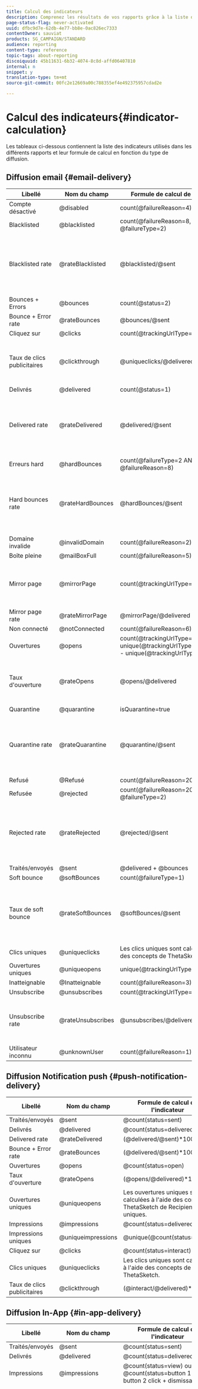 ```yaml
---
title: Calcul des indicateurs
description: Comprenez les résultats de vos rapports grâce à la liste des formules de chaque mesure.
page-status-flag: never-activated
uuid: dfbc9d7e-62db-4e77-bb8e-0ac826ec7333
contentOwner: sauviat
products: SG_CAMPAIGN/STANDARD
audience: reporting
content-type: reference
topic-tags: about-reporting
discoiquuid: 45b11631-6b32-4074-8c8d-affd06407810
internal: n
snippet: y
translation-type: tm+mt
source-git-commit: 00fc2e12669a00c788355ef4e492375957cdad2e

---
```



# Calcul des indicateurs{#indicator-calculation}

Les tableaux ci-dessous contiennent la liste des indicateurs utilisés dans les différents rapports et leur formule de calcul en fonction du type de diffusion.

## Diffusion email {#email-delivery}

<table> 
 <thead> 
  <tr> 
   <th> <strong>Libellé</strong> <br /> </th> 
   <th> <strong>Nom du champ</strong> <br /> </th> 
   <th> <strong>Formule de calcul de l'indicateur</strong> <br /> </th> 
   <th> <strong>Commentaires</strong><br /> </th> 
  </tr> 
 </thead> 
 <tbody> 
  <tr> 
   <td> Compte désactivé<br /> </td> 
   <td> @disabled<br /> </td> 
   <td> count(@failureReason=4)<br /> </td> 
   <td> </td> 
  </tr> 
  <tr> 
   <td> Blacklisted<br /> </td> 
   <td> @blacklisted<br /> </td> 
   <td> count(@failureReason=8, @failureType=2)<br /> </td> 
   <td> </td> 
  </tr> 
  <tr> 
   <td> Blacklisted rate<br /> </td> 
   <td> @rateBlacklisted<br /> </td> 
   <td> @blacklisted/@sent<br /> </td> 
   <td> Le dénominateur pour le calcul du taux repose sur le nombre Envoyés (Délivrés + Bounces).<br /> </td> 
  </tr> 
  <tr> 
   <td> Bounces + Errors<br /> </td> 
   <td> @bounces<br /> </td> 
   <td> count(@status=2)<br /> </td> 
   <td> </td> 
  </tr> 
  <tr> 
   <td> Bounce + Error rate<br /> </td> 
   <td> @rateBounces<br /> </td> 
   <td> @bounces/@sent<br /> </td> 
   <td> </td> 
  </tr> 
  <tr> 
   <td> Cliquez sur<br /> </td> 
   <td> @clicks<br /> </td> 
   <td> count(@trackingUrlType=1 ou 10 ou 11)<br /> </td> 
   <td> </td> 
  </tr> 
  <tr> 
   <td> Taux de clics publicitaires<br /> </td> 
   <td> @clickthrough<br /> </td> 
   <td> @uniqueclicks/@delivered<br /> </td> 
   <td> Le dénominateur pour le calcul du taux repose uniquement sur Délivrés.<br /> </td> 
  </tr> 
  <tr> 
   <td> Delivrés<br /> </td> 
   <td> @delivered<br /> </td> 
   <td> count(@status=1)<br /> </td> 
   <td> </td> 
  </tr> 
  <tr> 
   <td> Delivered rate<br /> </td> 
   <td> @rateDelivered<br /> </td> 
   <td> @delivered/@sent<br /> </td> 
   <td> Le dénominateur pour le calcul du taux repose sur le nombre Envoyés (Délivrés + Bounces).<br /> </td> 
  </tr> 
  <tr> 
   <td> Erreurs hard<br /> </td> 
   <td> @hardBounces<br /> </td> 
   <td> count(@failureType=2 AND @failureReason=8)<br /> </td> 
   <td> </td> 
  </tr> 
  <tr> 
   <td> Hard bounces rate<br /> </td> 
   <td> @rateHardBounces<br /> </td> 
   <td> @hardBounces/@sent<br /> </td> 
   <td> Le dénominateur pour le calcul du taux repose sur le nombre Envoyés (Délivrés + Bounces).<br /> </td> 
  </tr> 
  <tr> 
   <td> Domaine invalide<br /> </td> 
   <td> @invalidDomain<br /> </td> 
   <td> count(@failureReason=2)<br /> </td> 
   <td> </td> 
  </tr> 
  <tr> 
   <td> Boîte pleine<br /> </td> 
   <td> @mailBoxFull<br /> </td> 
   <td> count(@failureReason=5)<br /> </td> 
   <td> </td> 
  </tr> 
  <tr> 
   <td> Mirror page<br /> </td> 
   <td> @mirrorPage<br /> </td> 
   <td> count(@trackingUrlType=6)<br /> </td> 
   <td> Le dénominateur pour le calcul du taux repose uniquement sur Délivrés.<br /> </td> 
  </tr> 
  <tr> 
   <td> Mirror page rate<br /> </td> 
   <td> @rateMirrorPage<br /> </td> 
   <td> @mirrorPage/@delivered<br /> </td> 
   <td> </td> 
  </tr> 
  <tr> 
   <td> Non connecté<br /> </td> 
   <td> @notConnected<br /> </td> 
   <td> count(@failureReason=6)<br /> </td> 
   <td> </td> 
  </tr> 
  <tr> 
   <td> Ouvertures<br /> </td> 
   <td> @opens<br /> </td> 
   <td> count(@trackingUrlType=2 + unique(@trackingUrlType=1,2,3,6,10,11) - unique(@trackingUrlType=2))<br /> </td> 
   <td> </td> 
  </tr> 
  <tr> 
   <td> Taux d'ouverture<br /> </td> 
   <td> @rateOpens<br /> </td> 
   <td> @opens/@delivered<br /> </td> 
   <td> Le dénominateur pour le calcul du taux repose uniquement sur Délivrés.<br /> </td> 
  </tr> 
  <tr> 
   <td> Quarantine<br /> </td> 
   <td> @quarantine<br /> </td> 
   <td> isQuarantine=true<br /> </td> 
   <td> </td> 
  </tr> 
  <tr> 
   <td> Quarantine rate<br /> </td> 
   <td> @rateQuarantine<br /> </td> 
   <td> @quarantine/@sent<br /> </td> 
   <td> Le dénominateur pour le calcul du taux repose sur le nombre Envoyés (Délivrés + Bounces).<br /> </td> 
  </tr> 
  <tr> 
   <td> Refusé<br /> </td> 
   <td> @Refusé<br /> </td> 
   <td> count(@failureReason=20)<br /> </td> 
   <td> </td> 
  </tr> 
  <tr> 
   <td> Refusée<br /> </td> 
   <td> @rejected<br /> </td> 
   <td> count(@failureReason=20, @failureType=2)<br /> </td> 
   <td> </td> 
  </tr> 
  <tr> 
   <td> Rejected rate<br /> </td> 
   <td> @rateRejected<br /> </td> 
   <td> @rejected/@sent<br /> </td> 
   <td> Le dénominateur pour le calcul du taux repose sur le nombre Envoyés (Délivrés + Bounces).<br /> </td> 
  </tr> 
  <tr> 
   <td> Traités/envoyés<br /> </td> 
   <td> @sent<br /> </td> 
   <td> @delivered + @bounces<br /> </td> 
   <td> </td> 
  </tr> 
  <tr> 
   <td> Soft bounce<br /> </td> 
   <td> @softBounces<br /> </td> 
   <td> count(@failureType=1)<br /> </td> 
   <td> </td> 
  </tr> 
  <tr> 
   <td> Taux de soft bounce<br /> </td> 
   <td> @rateSoftBounces<br /> </td> 
   <td> @softBounces/@sent<br /> </td> 
   <td> Le dénominateur pour le calcul du taux repose sur le nombre Envoyés (Délivrés + Bounces).<br /> </td> 
  </tr> 
  <tr> 
   <td> Clics uniques<br /> </td> 
   <td> @uniqueclicks<br /> </td> 
   <td> Les clics uniques sont calculés à l'aide des concepts de ThetaSketch.<br /> </td> 
   <td> </td> 
  </tr> 
  <tr> 
   <td> Ouvertures uniques<br /> </td> 
   <td> @uniqueopens<br /> </td> 
   <td> unique(@trackingUrlType=1,2,3,6,10,11)<br /> </td> 
   <td> </td> 
  </tr> 
  <tr> 
   <td> Inatteignable <br /> </td> 
   <td> @Inatteignable<br /> </td> 
   <td> count(@failureReason=3)<br /> </td> 
   <td> </td> 
  </tr> 
  <tr> 
   <td> Unsubscribe<br /> </td> 
   <td> @unsubscribes<br /> </td> 
   <td> count(@trackingUrlType=3)<br /> </td> 
   <td> </td> 
  </tr> 
  <tr> 
   <td> Unsubscribe rate<br /> </td> 
   <td> @rateUnsubscribes<br /> </td> 
   <td> @unsubscribes/@delivered<br /> </td> 
   <td> Le dénominateur pour le calcul du taux repose uniquement sur Délivrés.<br /> </td> 
  </tr> 
  <tr> 
   <td> Utilisateur inconnu<br /> </td> 
   <td> @unknownUser<br /> </td> 
   <td> count(@failureReason=1)<br /> </td> 
   <td> </td> 
  </tr> 
 </tbody> 
</table>

## Diffusion Notification push {#push-notification-delivery}

<table> 
 <thead> 
  <tr> 
   <th> <strong>Libellé</strong> <br /> </th> 
   <th> <strong>Nom du champ</strong> <br /> </th> 
   <th> <strong>Formule de calcul de l'indicateur</strong> <br /> </th> 
  </tr> 
 </thead> 
 <tbody> 
  <tr> 
   <td> Traités/envoyés<br /> </td> 
   <td> @sent<br /> </td> 
   <td> @count(status=sent)<br /> </td> 
  </tr> 
  <tr> 
   <td> Delivrés<br /> </td> 
   <td> @delivered<br /> </td> 
   <td> @count(status=delivered)<br /> </td> 
  </tr> 
  <tr> 
   <td> Delivered rate<br /> </td> 
   <td> @rateDelivered<br /> </td> 
   <td> (@delivered/@sent)*100<br /> </td> 
  </tr> 
  <tr> 
   <td> Bounce + Error rate<br /> </td> 
   <td> @rateBounces<br /> </td> 
   <td> (@delivered/@sent)*100<br /> </td> 
  </tr> 
  <tr> 
   <td> Ouvertures<br /> </td> 
   <td> @opens<br /> </td> 
   <td> @count(status=open)<br /> </td> 
  </tr> 
  <tr> 
   <td> Taux d'ouverture<br /> </td> 
   <td> @rateOpens<br /> </td> 
   <td> (@opens/@delivered)*100<br /> </td> 
  </tr> 
  <tr> 
   <td> Ouvertures uniques<br /> </td> 
   <td> @uniqueopens<br /> </td> 
   <td> Les ouvertures uniques sont calculées à l'aide des concepts ThetaSketch de RecipientIds uniques.<br /> </td> 
  </tr> 
  <tr> 
   <td> Impressions<br /> </td> 
   <td> @impressions<br /> </td> 
   <td> @count(status=delivered)<br /> </td> 
  </tr> 
  <tr> 
   <td> Impressions uniques<br /> </td> 
   <td> @uniqueimpressions<br /> </td> 
   <td> @unique(@count(status=view))<br /> </td> 
  </tr> 
  <tr> 
   <td> Cliquez sur<br /> </td> 
   <td> @clicks<br /> </td> 
   <td> @count(status=interact)<br /> </td> 
  </tr> 
  <tr> 
   <td> Clics uniques<br /> </td> 
   <td> @uniqueclicks<br /> </td> 
   <td> Les clics uniques sont calculés à l'aide des concepts de ThetaSketch.<br /> </td> 
  </tr> 
  <tr> 
   <td> Taux de clics publicitaires<br /> </td> 
   <td> @clickthrough<br /> </td> 
   <td> (@interact/@delivered)*100<br /> </td> 
  </tr> 
 </tbody> 
</table>

## Diffusion In-App {#in-app-delivery}

<table> 
 <thead> 
  <tr> 
   <th> <strong>Libellé</strong> <br /> </th> 
   <th> <strong>Nom du champ</strong> <br /> </th> 
   <th> <strong>Formule de calcul de l'indicateur</strong> <br /> </th> 
   <th> <strong>Commentaires</strong><br /> </th> 
  </tr> 
 </thead> 
 <tbody> 
  <tr> 
   <td> Traités/envoyés<br /> </td> 
   <td> @sent<br /> </td> 
   <td> @count(status=sent)<br /> </td> 
   <td> sent=delivered<br /> </td> 
  </tr> 
  <tr> 
   <td> Delivrés<br /> </td> 
   <td> @delivered<br /> </td> 
   <td> @count(status=delivered)<br /> </td> 
   <td> delivered=sent<br /> </td> 
  </tr> 
  <tr> 
   <td> Impressions<br /> </td> 
   <td> @impressions<br /> </td> 
   <td> @count(status=view) ou @count(status=button 1 click + button 2 click + dismissals)<br /> </td> 
   <td> </td> 
  </tr> 
  <tr> 
   <td> Impressions uniques<br /> </td> 
   <td> @uniqueimpressions<br /> </td> 
   <td> @unique(@count(status=view))<br /> </td> 
   <td> Pour le modèle <span class="uicontrol">Cibler les utilisateurs en fonction de leur profil (inAppProfile)</span>, utilisateur = Identifiant du destinataire.<br /> Pour les modèles <span class="uicontrol">Cibler tous les utilisateurs d'une application mobile (inAppBroadcast)</span> et <span class="uicontrol">Cibler les utilisateurs en fonction de leur profil Mobile (inApp)</span>, utilisateur = Identifiant MC ou équivalent qui représente une combinaison unique d'utilisateur, d'application mobile et d'appareil.<br /> </td> 
  </tr> 
  <tr> 
   <td> Clics In-App <br /> </td> 
   <td> @inappclicks<br /> </td> 
   <td> @count (status=click)<br /> </td> 
   <td> </td> 
  </tr> 
  <tr> 
   <td> Clics In-App uniques<br /> </td> 
   <td> @uniqueinapp<br /> </td> 
   <td> @unique(@count (status=clicks))<br /> </td> 
   <td> Pour le modèle <span class="uicontrol">Cibler les utilisateurs en fonction de leur profil (inAppProfile)</span>, utilisateur = Identifiant du destinataire.<br /> Pour les modèles <span class="uicontrol">Cibler tous les utilisateurs d'une application mobile (inAppBroadcast)</span> et <span class="uicontrol">Cibler les utilisateurs en fonction de leur profil Mobile (inApp)</span>, utilisateur = Identifiant MC ou équivalent qui représente une combinaison unique d'utilisateur, d'application mobile et d'appareil.<br /> </td> 
  </tr> 
  <tr> 
   <td> Taux de clics In-App<br /> </td> 
   <td> @inappclickthrough<br /> </td> 
   <td> Total des clics sur le bouton 1 ou le bouton 2/total des impressions x 100<br /> </td> 
   <td> </td> 
  </tr> 
  <tr> 
   <td> In-App dismissal<br /> </td> 
   <td> @dismissal<br /> </td> 
   <td> @count (status=close)<br /> </td> 
   <td> </td> 
  </tr> 
  <tr> 
   <td> Masquages In-App uniques<br /> </td> 
   <td> @uniquedismissal<br /> </td> 
   <td> @unique(@count (status=close))<br /> </td> 
   <td> Pour le modèle <span class="uicontrol">Cibler les utilisateurs en fonction de leur profil (inAppProfile)</span>, utilisateur = Identifiant du destinataire.<br /> Pour les modèles <span class="uicontrol">Cibler tous les utilisateurs d'une application mobile (inAppBroadcast)</span> et <span class="uicontrol">Cibler les utilisateurs en fonction de leur profil Mobile (inApp)</span>, utilisateur = Identifiant MC ou équivalent qui représente une combinaison unique d'utilisateur, d'application mobile et d'appareil.<br /> </td> 
  </tr> 
  <tr> 
   <td> Taux de masquage In-App<br /> </td> 
   <td> @dismissalrate<br /> </td> 
   <td> Total fermetures/total impressions x 100<br /> </td> 
   <td> </td> 
  </tr> 
 </tbody> 
</table>

